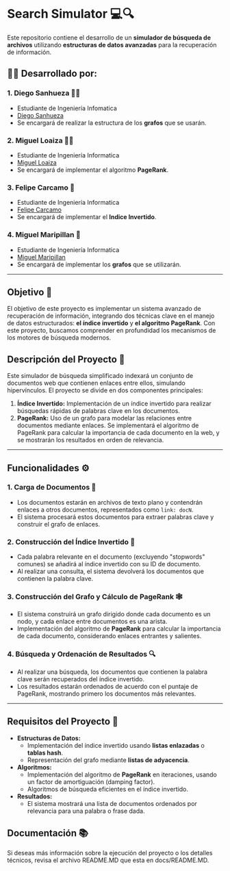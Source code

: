 # Search Simulator 💻🔍

Este repositorio contiene el desarrollo de un **simulador de búsqueda de archivos** utilizando **estructuras de datos avanzadas** para la recuperación de información.

## 👨‍💻 Desarrollado por:

### 1. Diego Sanhueza 🙋‍♂️
- Estudiante de Ingeniería Infomatica
- [Diego Sanhueza](https://github.com/Diego0119)
- Se encargará de realizar la estructura de los **grafos** que se usarán.

### 2. Miguel Loaiza 👨‍💻
- Estudiante de Ingeniería Informatica
- [Miguel Loaiza](https://github.com/EhMigueh)
- Se encargará de implementar el algoritmo **PageRank**.

### 3. Felipe Carcamo 🙋
- Estudiante de Ingeniería Informatica
- [Felipe Carcamo](https://github.com/FeLipe-133)
- Se encargará de implementar el **Indice Invertido**.

### 4. Miguel Maripillan 🤔
- Estudiante de Ingeniería Informatica
- [Miguel Maripillan](https://github.com/mihel1)
- Se encargará de implementar los **grafos** que se utilizarán.
---

## Objetivo 🎯

El objetivo de este proyecto es implementar un sistema avanzado de recuperación de información, integrando dos técnicas clave en el manejo de datos estructurados: **el índice invertido** y **el algoritmo PageRank**. Con este proyecto, buscamos comprender en profundidad los mecanismos de los motores de búsqueda modernos.

## Descripción del Proyecto 🤔

Este simulador de búsqueda simplificado indexará un conjunto de documentos web que contienen enlaces entre ellos, simulando hipervínculos. El proyecto se divide en dos componentes principales:

1. **Índice Invertido:** Implementación de un índice invertido para realizar búsquedas rápidas de palabras clave en los documentos.
2. **PageRank:** Uso de un grafo para modelar las relaciones entre documentos mediante enlaces. Se implementará el algoritmo de PageRank para calcular la importancia de cada documento en la web, y se mostrarán los resultados en orden de relevancia.

---

## Funcionalidades ⚙️

### 1. Carga de Documentos 📑
   - Los documentos estarán en archivos de texto plano y contendrán enlaces a otros documentos, representados como `link: docN`.
   - El sistema procesará estos documentos para extraer palabras clave y construir el grafo de enlaces.

### 2. Construcción del Índice Invertido 📝
   - Cada palabra relevante en el documento (excluyendo "stopwords" comunes) se añadirá al índice invertido con su ID de documento.
   - Al realizar una consulta, el sistema devolverá los documentos que contienen la palabra clave.

### 3. Construcción del Grafo y Cálculo de PageRank 🕸️
   - El sistema construirá un grafo dirigido donde cada documento es un nodo, y cada enlace entre documentos es una arista.
   - Implementación del algoritmo de **PageRank** para calcular la importancia de cada documento, considerando enlaces entrantes y salientes.

### 4. Búsqueda y Ordenación de Resultados 🔍
   - Al realizar una búsqueda, los documentos que contienen la palabra clave serán recuperados del índice invertido.
   - Los resultados estarán ordenados de acuerdo con el puntaje de PageRank, mostrando primero los documentos más relevantes.

---

## Requisitos del Proyecto 📝

- **Estructuras de Datos:**
  - Implementación del índice invertido usando **listas enlazadas** o **tablas hash**.
  - Representación del grafo mediante **listas de adyacencia**.
- **Algoritmos:**
  - Implementación del algoritmo de **PageRank** en iteraciones, usando un factor de amortiguación (damping factor).
  - Algoritmos de búsqueda eficientes en el índice invertido.
- **Resultados:**
  - El sistema mostrará una lista de documentos ordenados por relevancia para una palabra o frase dada.

## Documentación 📚

Si deseas más información sobre la ejecución del proyecto o los detalles técnicos, revisa el archivo README.MD que esta en docs/README.MD.